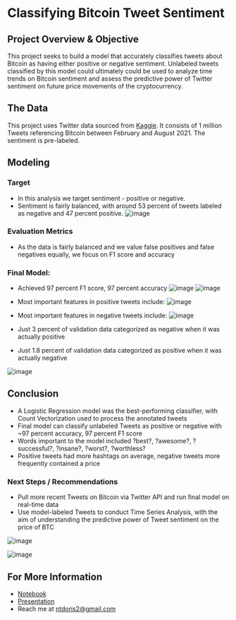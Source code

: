 # Classifying Bitcoin Tweet Sentiment

## Project Overview & Objective

This project seeks to build a model that accurately classifies tweets about Bitcoin as having either positive or negative sentiment. Unlabeled tweets classified by this model could ultimately could be used to analyze time trends on Bitcoin sentiment and assess the predictive power of Twitter sentiment on future price movements of the cryptocurrency.

## The Data

This project uses Twitter data sourced from [Kaggle](https://www.kaggle.com/datasets/gautamchettiar/bitcoin-sentiment-analysis-twitter-data?resource=download). It consists of 1 million Tweets referencing Bitcoin between February and August 2021. The sentiment is pre-labeled.

## Modeling

### Target

* In this analysis we target sentiment - positive or negative.
* Sentiment is fairly balanced, with around 53 percent of tweets labeled as negative and 47 percent positive.
![image](https://github.com/ntdoris/dsc-project-4/blob/main/images/tweet_distribution.png)

### Evaluation Metrics

* As the data is fairly balanced and we value false positives and false negatives equally, we focus on F1 score and accuracy

### Final Model: 

* Achieved 97 percent F1 score, 97 percent accuracy
![image](https://github.com/ntdoris/dsc-project-4/blob/main/images/model_f1_comp.png)
![image](https://github.com/ntdoris/dsc-project-4/blob/main/images/model_ac_comp.png)

* Most important features in positive tweets include:
![image](https://github.com/ntdoris/dsc-project-4/blob/main/images/feat_importance_pos20.png)

* Most important features in negative tweets include:
![image](https://github.com/ntdoris/dsc-project-4/blob/main/images/feat_importance_neg20.png)

* Just 3 percent of validation data categorized as negative when it was actually positive
* Just 1.8 percent of validation data categorized as positive when it was actually negative

![image](https://github.com/ntdoris/dsc-project-4/blob/main/images/final_confusion_matrix_normalized.png)

## Conclusion

* A Logistic Regression model was the best-performing classifier, with Count Vectorization used to process the annotated tweets
* Final model can classify unlabeled Tweets as positive or negative with ~97 percent accuracy, 97 percent F1 score
* Words important to the model included ?best?, ?awesome?, ?successful?, ?insane?, ?worst?, ?worthless?
* Positive tweets had more hashtags on average, negative tweets more frequently contained a price


### Next Steps / Recommendations

* Pull more recent Tweets on Bitcoin via Twitter API and run final model on real-time data
* Use model-labeled Tweets to conduct Time Series Analysis, with the aim of understanding the predictive power of Tweet sentiment on the price of BTC

![image](https://github.com/ntdoris/dsc-project-4/blob/main/images/tweet_sentiment_vs_bitcoin_px.png)

![image](https://github.com/ntdoris/dsc-project-4/blob/main/images/tweet_volume_vs_bitcoin_px.png)

## For More Information

* [Notebook](https://github.com/ntdoris/dsc-project-4/blob/main/project4.ipynb)
* [Presentation](https://github.com/ntdoris/dsc-project-4/blob/main/presentation.pdf)
* Reach me at ntdoris2@gmail.com

